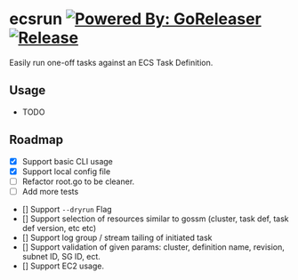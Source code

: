 # ecsrun [![Powered By: GoReleaser](https://img.shields.io/badge/powered%20by-goreleaser-green.svg?style=flat-square)](https://github.com/goreleaser) [![Release](https://img.shields.io/github/release/masterpointio/ecsrun.svg)](https://github.com/masterpointio/ecsrun/releases/latest)

Easily run one-off tasks against an ECS Task Definition.

## Usage
- TODO

## Roadmap

- [x] Support basic CLI usage
- [x] Support local config file
- [ ] Refactor root.go to be cleaner.
- [ ] Add more tests
- [] Support `--dryrun` Flag
- [] Support selection of resources similar to gossm (cluster, task def, task def version, etc etc)
- [] Support log group / stream tailing of initiated task
- [] Support validation of given params: cluster, definition name, revision, subnet ID, SG ID, ect.
- [] Support EC2 usage.
